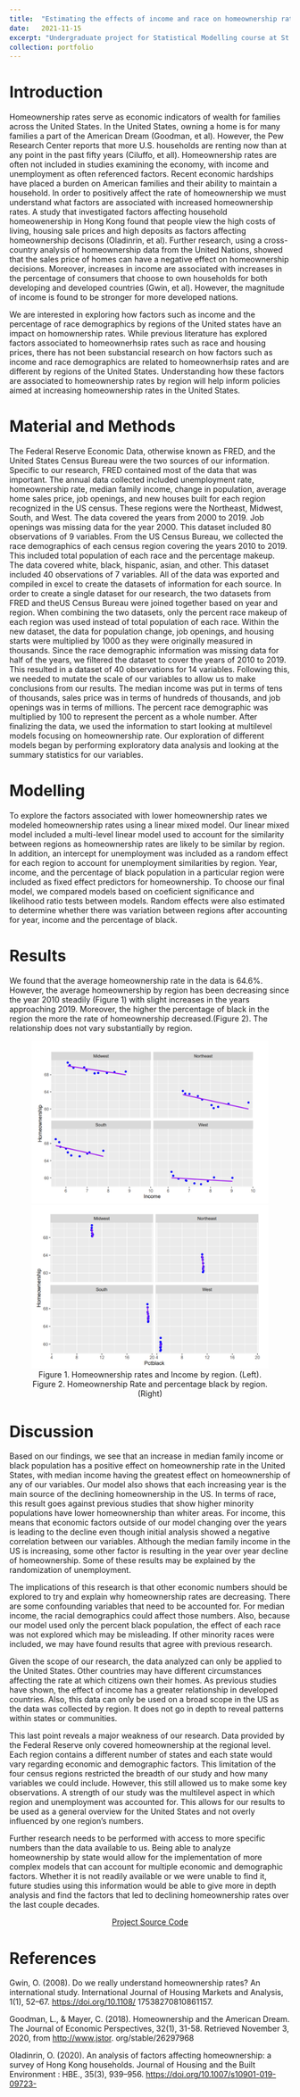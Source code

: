 ```yaml
---
title:  "Estimating the effects of income and race on homeownership rates in the United States from 2010-2019."
date:   2021-11-15
excerpt: "Undergraduate project for Statistical Modelling course at St. Olaf College " 
collection: portfolio
---  
```


# Introduction 

Homeownership rates serve as economic indicators of wealth for families across the United States. In the United States, owning a home is for many families a part of the American Dream
(Goodman, et al). However, the Pew Research Center reports that more U.S. households are renting now than at any point in the past fifty years (Ciluffo, et all). Homeownership rates are often not included in studies examining the economy, with income and unemployment as often
referenced factors. Recent economic hardships have placed a burden on American families and their ability to maintain a household. In order to positively affect the rate of homeownership we must understand what factors are associated with increased homeownership rates. A
study that investigated factors affecting household homeowenership in Hong Kong found that people view the high costs of living, housing sale prices and high deposits as factors
affecting homeownership decisons (Oladinrin, et al). Further research, using a cross-country analysis of homeownership data from the United Nations, showed that the sales price of
homes can have a negative effect on homeownership decisions. Moreover, increases in income are associated with increases in the percentage of consumers that choose to own households
for both developing and developed countries (Gwin, et al). However, the magnitude of income is found to be stronger for more developed nations.

We are interested in exploring how factors such as income and the percentage of race
demographics by regions of the United states have an impact on homownership rates. While previous literature has explored factors associated to homeownerhsip rates such as race and housing prices, there has not been substancial research on how factors such as income and race demographics are related to homeownerhsip rates and are different by regions of the
United States. Understanding how these factors are associated to homeownership rates by region will help inform policies aimed at increasing homeownership rates in the United States. 

# Material and Methods

The Federal Reserve Economic Data, otherwise known as FRED, and the United States Census Bureau were the two sources of our information. Specific to our research, FRED contained most of the data that was important. The annual data collected included unemployment
rate, homeownership rate, median family income, change in population, average home sales price, job openings, and new houses built for each region recognized in the US census. These regions were the Northeast, Midwest, South, and West. The data covered the years from
2000 to 2019. Job openings was missing data for the year 2000. This dataset included 80 observations of 9 variables. From the US Census Bureau, we collected the race demographics of each census region covering the years 2010 to 2019. This included total population of
each race and the percentage makeup. The data covered white, black, hispanic, asian, and other. This dataset included 40 observations of 7 variables. All of the data was exported and compiled in excel to create the datasets of information for each source. In order to create a single dataset for our research, the two datasets from FRED and theUS Census Bureau were joined together based on year and region. When combining the two datasets, only the percent race makeup of each region was used instead of total population of
each race. Within the new dataset, the data for population change, job openings, and housing starts were multiplied by 1000 as they were originally measured in thousands. Since the race demographic information was missing data for half of the years, we filtered the dataset to
cover the years of 2010 to 2019. This resulted in a dataset of 40 observations for 14 variables. Following this, we needed to mutate the scale of our variables to allow us to make conclusions from our results. The median income was put in terms of tens of thousands, sales price was
in terms of hundreds of thousands, and job openings was in terms of millions. The percent race demographic was multiplied by 100 to represent the percent as a whole number. After finalizing the data, we used the information to start looking at multilevel models
focusing on homeownership rate. Our exploration of different models began by performing exploratory data analysis and looking at the summary statistics for our variables. 

# Modelling 

To explore the factors associated with lower homeownership rates we modeled homeownership rates using a linear mixed model. Our linear mixed model included a multi-level linear model used to account for the similarity between regions as homeownership rates are likely to be
similar by region. In addition, an intercept for unemployment was included as a random effect for each region to account for unemployment similarities by region. Year, income, and the percentage of black population in a particular region were included as fixed effect predictors for homeownership. To choose our final model, we compared models based on
coeficient significance and likelihood ratio tests between models. Random effects were also estimated to determine whether there was variation between regions after accounting for year, income and the percentage of black.

# Results 

We found that the average homeownership rate in the data is 64.6%. However, the average homeownership by region has been decreasing since the year 2010 steadily (Figure 1) with slight increases in the years approaching 2019. Moreover, the higher the percentage of black
in the region the more the rate of homeownership decreased.(Figure 2). The relationship does not vary substantially by region. 

<center> 
  <figure class="half"> 
    <a href="/images/HomeOwnership_figure1.png"><img src ="/images/HomeOwnership_figure1.png"></a> 
    <a href="/imgages/HomeOwnership_figure2.png"><img src = "/images/HomeOwnership_figure2.png"></a>
    <figcaption> Figure 1. Homeownership rates and Income by region. (Left). Figure 2. Homeownership Rate and percentage black by region. (Right)<sub></sub></figcaption> 
  </figure>   
</center> 

# Discussion 

Based on our findings, we see that an increase in median family income or black population has a positive effect on homeownership rate in the United States, with median income having the greatest effect on homeownership of any of our variables. Our model also shows that each
increasing year is the main source of the declining homeownership in the US. In terms of race, this result goes against previous studies that show higher minority populations have lower homeownership than whiter areas. For income, this means that economic factors outside of
our model changing over the years is leading to the decline even though initial analysis showed a negative correlation between our variables. Although the median family income in the US is increasing, some other factor is resulting in the year over year decline of homeownership.
Some of these results may be explained by the randomization of unemployment.

The implications of this research is that other economic numbers should be explored to try and explain why homeownership rates are decreasing. There are some confounding variables that need to be accounted for. For median income, the racial demographics could affect those
numbers. Also, because our model used only the percent black population, the effect of each race was not explored which may be misleading. If other minority races were included, we may have found results that agree with previous research.

Given the scope of our research, the data analyzed can only be applied to the United States. Other countries may have different circumstances affecting the rate at which citizens own their homes. As previous studies have shown, the effect of income has a greater relationship
in developed countries. Also, this data can only be used on a broad scope in the US as the data was collected by region. It does not go in depth to reveal patterns within states or
communities.

This last point reveals a major weakness of our research. Data provided by the Federal Reserve only covered homeownership at the regional level. Each region contains a different number of states and each state would vary regarding economic and demographic factors.
This limitation of the four census regions restricted the breadth of our study and how many variables we could include. However, this still allowed us to make some key observations. A strength of our study was the multilevel aspect in which region and unemployment was
accounted for. This allows for our results to be used as a general overview for the United States and not overly influenced by one region’s numbers.

Further research needs to be performed with access to more specific numbers than the data available to us. Being able to analyze homeownership by state would allow for the implementation of more complex models that can account for multiple economic and demographic
factors. Whether it is not readily available or we were unable to find it, future studies using this information would be able to give more in depth analysis and find the factors that led to declining homeownership rates over the last couple decades. 


<center>
    <div class="btn-group", style="text-align: center;">
        <a href="https://github.com/HeribertoLopez/Home-Ownership-Project" class="btn btn-success"> Project Source Code</a>
    </div>
</center>

# References

Gwin, O. (2008). Do we really understand homeownership rates? An international study.
International Journal of Housing Markets and Analysis, 1(1), 52–67. https://doi.org/10.1108/
17538270810861157.

Goodman, L., & Mayer, C. (2018). Homeownership and the American Dream. The Journal
of Economic Perspectives, 32(1), 31-58. Retrieved November 3, 2020, from http://www.jstor.
org/stable/26297968 

Oladinrin, O. (2020). An analysis of factors affecting homeownership: a survey of Hong
Kong households. Journal of Housing and the Built Environment : HBE., 35(3), 939–956.
https://doi.org/10.1007/s10901-019-09723-
